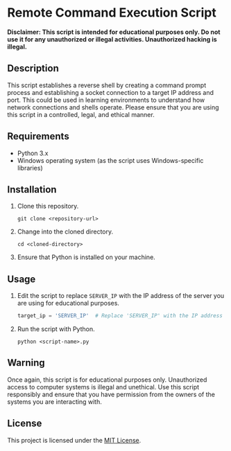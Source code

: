 # Remote Command Execution Script

**Disclaimer: This script is intended for educational purposes only. Do not use it for any unauthorized or illegal activities. Unauthorized hacking is illegal.**

## Description
This script establishes a reverse shell by creating a command prompt process and establishing a socket connection to a target IP address and port. This could be used in learning environments to understand how network connections and shells operate. Please ensure that you are using this script in a controlled, legal, and ethical manner.

## Requirements
- Python 3.x
- Windows operating system (as the script uses Windows-specific libraries)

## Installation
1. Clone this repository.
    ```
    git clone <repository-url>
    ```
2. Change into the cloned directory.
    ```
    cd <cloned-directory>
    ```
3. Ensure that Python is installed on your machine.

## Usage
1. Edit the script to replace `SERVER_IP` with the IP address of the server you are using for educational purposes.
    ```python
    target_ip = 'SERVER_IP'  # Replace 'SERVER_IP' with the IP address of your server
    ```
2. Run the script with Python.
    ```
    python <script-name>.py
    ```
    
## Warning
Once again, this script is for educational purposes only. Unauthorized access to computer systems is illegal and unethical. Use this script responsibly and ensure that you have permission from the owners of the systems you are interacting with.

## License
This project is licensed under the [MIT License](LICENSE).
